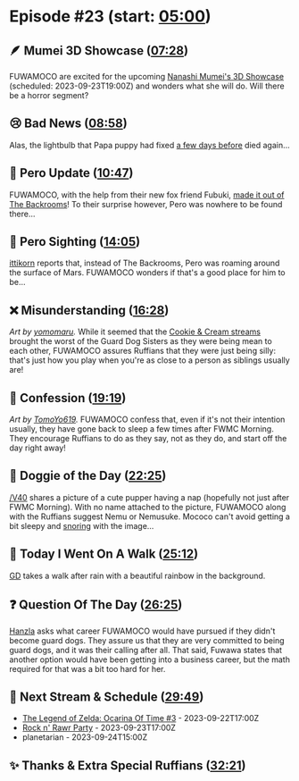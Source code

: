 # Episode #23 (start: [05:00](https://youtu.be/RDlng6GMJno?t=05m00s))

## 🪶 Mumei 3D Showcase ([07:28](https://youtu.be/RDlng6GMJno?t=07m28s))

FUWAMOCO are excited for the upcoming [Nanashi Mumei's 3D Showcase](https://youtu.be/HTgzc9_uAaY) (scheduled: 2023-09-23T19:00Z) and wonders what she will do. Will there be a horror segment?

## 😢 Bad News ([08:58](https://youtu.be/RDlng6GMJno?t=08m58s))

Alas, the lightbulb that Papa puppy had fixed [a few days before](https://youtu.be/_aK_6Wb05hY?t=9m54s) died again…

## 💜 Pero Update ([10:47](https://youtu.be/RDlng6GMJno?t=10m47s))

FUWAMOCO, with the help from their new fox friend Fubuki, [made it out of The Backrooms](https://youtu.be/WInHbCEsP8o)! To their surprise however, Pero was nowhere to be found there…

## 👀 Pero Sighting ([14:05](https://youtu.be/RDlng6GMJno?t=14m05s))

[ittikorn](https://twitter.com/ittikorn_th/status/1702711089652527217) reports that, instead of The Backrooms, Pero was roaming around the surface of Mars. FUWAMOCO wonders if that's a good place for him to be…

## ❌ Misunderstanding ([16:28](https://youtu.be/RDlng6GMJno?t=16m28s))

*Art by [yomomaru](https://twitter.com/yomomaru_08/status/1694305602368045402).* While it seemed that the [Cookie & Cream streams](https://youtu.be/FDxOHaixvQw) brought the worst of the Guard Dog Sisters as they were being mean to each other, FUWAMOCO assures Ruffians that they were just being silly: that's just how you play when you're as close to a person as siblings usually are!

## 🙊 Confession ([19:19](https://youtu.be/RDlng6GMJno?t=19m19s))

*Art by [TomoYo619](https://twitter.com/TomoYo619/status/1704510744459415969).* FUWAMOCO confess that, even if it's not their intention usually, they have gone back to sleep a few times after FWMC Morning. They encourage Ruffians to do as they say, not as they do, and start off the day right away!

## 🐶 Doggie of the Day ([22:25](https://youtu.be/RDlng6GMJno?t=22m25s))

[/V40](https://twitter.com/n_motoburger/status/1703795808972484932) shares a picture of a cute pupper having a nap (hopefully not just after FWMC Morning). With no name attached to the picture, FUWAMOCO along with the Ruffians suggest Nemu or Nemusuke. Mococo can't avoid getting a bit sleepy and [snoring](https://youtu.be/RDlng6GMJno?t=1448) with the image…

## 🚶 Today I Went On A Walk ([25:12](https://youtu.be/RDlng6GMJno?t=25m12s))

[GD](https://twitter.com/MGDphau/status/1704533606243479796) takes a walk after rain with a beautiful rainbow in the background.

## ❓ Question Of The Day ([26:25](https://youtu.be/RDlng6GMJno?t=26m25s))

[Hanzla](https://twitter.com/darealhanz/status/1703470353563996506) asks what career FUWAMOCO would have pursued if they didn't become guard dogs. They assure us that they are very committed to being guard dogs, and it was their calling after all. That said, Fuwawa states that another option would have been getting into a business career, but the math required for that was a bit too hard for her.

## 📅 Next Stream & Schedule ([29:49](https://youtu.be/RDlng6GMJno?t=29m49s))

- [The Legend of Zelda: Ocarina Of Time #3](https://youtu.be/JXSTARay5yw) - 2023-09-22T17:00Z
- [Rock n' Rawr Party](https://youtu.be/DjiGIBKoDOo) - 2023-09-23T17:00Z
- planetarian - 2023-09-24T15:00Z

## ✨ Thanks & Extra Special Ruffians ([32:21](https://youtu.be/RDlng6GMJno?t=32m21s))
